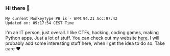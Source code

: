 ### Hi there 👋
<!-- PB START -->
```
My current MonkeyType PB is - WPM:94.21 Acc:97.42
Updated on: 09:17:54 CEST Time
```
<!-- PB END -->
I'm an IT person, just overall. I like CTFs, hacking, coding games, making Python apps. Just a lot of stuff.
You can check out my website [here](https://skill3472.github.io/).
I will probably add some interesting stuff here, when I get the idea to do so. Take care ❤️

